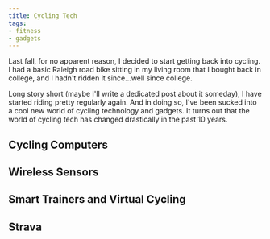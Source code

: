 ```yaml
---
title: Cycling Tech
tags:
- fitness
- gadgets
---
```

Last fall, for no apparent reason, I decided to start getting back into cycling. I had a basic Raleigh road bike sitting in my living room that I bought back in college, and I hadn't ridden it since...well since college.

Long story short (maybe I'll write a dedicated post about it someday), I have started riding pretty regularly again. And in doing so, I've been sucked into a cool new world of cycling technology and gadgets. It turns out that the world of cycling tech has changed drastically in the past 10 years.

## Cycling Computers

## Wireless Sensors

## Smart Trainers and Virtual Cycling

## Strava
